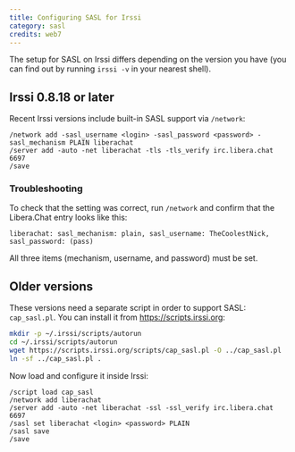 ```yaml
---
title: Configuring SASL for Irssi
category: sasl
credits: web7
---
```


The setup for SASL on Irssi differs depending on the version you have (you can
find out by running `irssi -v` in your nearest shell).

## Irssi 0.8.18 or later

Recent Irssi versions include built-in SASL support via `/network`:

```irc
/network add -sasl_username <login> -sasl_password <password> -sasl_mechanism PLAIN liberachat
/server add -auto -net liberachat -tls -tls_verify irc.libera.chat 6697
/save
```

### Troubleshooting

To check that the setting was correct, run `/network` and confirm that the
Libera.Chat entry looks like this:

```irc
liberachat: sasl_mechanism: plain, sasl_username: TheCoolestNick, sasl_password: (pass)
```

All three items (mechanism, username, and password) must be set.

## Older versions

These versions need a separate script in order to support SASL: `cap_sasl.pl`.
You can install it from <https://scripts.irssi.org>:

```sh
mkdir -p ~/.irssi/scripts/autorun
cd ~/.irssi/scripts/autorun
wget https://scripts.irssi.org/scripts/cap_sasl.pl -O ../cap_sasl.pl
ln -sf ../cap_sasl.pl .
```

Now load and configure it inside Irssi:

```irc
/script load cap_sasl
/network add liberachat
/server add -auto -net liberachat -ssl -ssl_verify irc.libera.chat 6697
/sasl set liberachat <login> <password> PLAIN
/sasl save
/save
```
